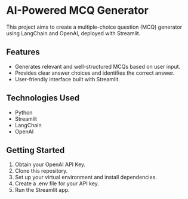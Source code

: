 # AI-Powered MCQ Generator

This project aims to create a multiple-choice question (MCQ) generator using LangChain and OpenAI, deployed with Streamlit.

## Features
- Generates relevant and well-structured MCQs based on user input.
- Provides clear answer choices and identifies the correct answer.
- User-friendly interface built with Streamlit.

## Technologies Used
- Python
- Streamlit
- LangChain
- OpenAI

## Getting Started
1. Obtain your OpenAI API Key.
2. Clone this repository.
3. Set up your virtual environment and install dependencies.
4. Create a .env file for your API key.
5. Run the Streamlit app.
